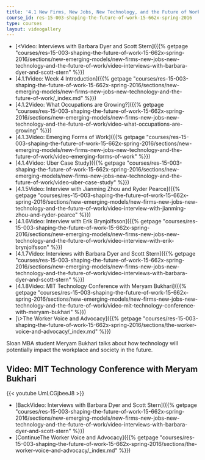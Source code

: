 ```yaml
---
title: '4.1 New Firms, New Jobs, New Technology, and the Future of Work'
course_id: res-15-003-shaping-the-future-of-work-15-662x-spring-2016
type: courses
layout: videogallery
---
```

*   [<Video: Interviews with Barbara Dyer and Scott Stern]({{% getpage "courses/res-15-003-shaping-the-future-of-work-15-662x-spring-2016/sections/new-emerging-models/new-firms-new-jobs-new-technology-and-the-future-of-work/video-interviews-with-barbara-dyer-and-scott-stern" %}})
*   [4.1.1Video: Week 4 Introduction]({{% getpage "courses/res-15-003-shaping-the-future-of-work-15-662x-spring-2016/sections/new-emerging-models/new-firms-new-jobs-new-technology-and-the-future-of-work/_index.md" %}})
*   [4.1.2Video: What Occupations are Growing?]({{% getpage "courses/res-15-003-shaping-the-future-of-work-15-662x-spring-2016/sections/new-emerging-models/new-firms-new-jobs-new-technology-and-the-future-of-work/video-what-occupations-are-growing" %}})
*   [4.1.3Video: Emerging Forms of Work]({{% getpage "courses/res-15-003-shaping-the-future-of-work-15-662x-spring-2016/sections/new-emerging-models/new-firms-new-jobs-new-technology-and-the-future-of-work/video-emerging-forms-of-work" %}})
*   [4.1.4Video: Uber Case Study]({{% getpage "courses/res-15-003-shaping-the-future-of-work-15-662x-spring-2016/sections/new-emerging-models/new-firms-new-jobs-new-technology-and-the-future-of-work/video-uber-case-study" %}})
*   [4.1.5Video: Interview with Jianming Zhou and Ryder Pearce]({{% getpage "courses/res-15-003-shaping-the-future-of-work-15-662x-spring-2016/sections/new-emerging-models/new-firms-new-jobs-new-technology-and-the-future-of-work/video-interview-with-jianming-zhou-and-ryder-pearce" %}})
*   [4.1.6Video: Interview with Erik Brynjolfsson]({{% getpage "courses/res-15-003-shaping-the-future-of-work-15-662x-spring-2016/sections/new-emerging-models/new-firms-new-jobs-new-technology-and-the-future-of-work/video-interview-with-erik-brynjolfsson" %}})
*   [4.1.7Video: Interviews with Barbara Dyer and Scott Stern]({{% getpage "courses/res-15-003-shaping-the-future-of-work-15-662x-spring-2016/sections/new-emerging-models/new-firms-new-jobs-new-technology-and-the-future-of-work/video-interviews-with-barbara-dyer-and-scott-stern" %}})
*   [4.1.8Video: MIT Technology Conference with Meryam Bukhari]({{% getpage "courses/res-15-003-shaping-the-future-of-work-15-662x-spring-2016/sections/new-emerging-models/new-firms-new-jobs-new-technology-and-the-future-of-work/video-mit-technology-conference-with-meryam-bukhari" %}})
*   [\\>The Worker Voice and Advocacy]({{% getpage "courses/res-15-003-shaping-the-future-of-work-15-662x-spring-2016/sections/the-worker-voice-and-advocacy/_index.md" %}})

Sloan MBA student Meryam Bukhari talks about how technology will potentially impact the workplace and society in the future.

Video: MIT Technology Conference with Meryam Bukhari
----------------------------------------------------

{{< youtube UmLCGjbeeJ8 >}}

*   [BackVideo: Interviews with Barbara Dyer and Scott Stern]({{% getpage "courses/res-15-003-shaping-the-future-of-work-15-662x-spring-2016/sections/new-emerging-models/new-firms-new-jobs-new-technology-and-the-future-of-work/video-interviews-with-barbara-dyer-and-scott-stern" %}})
*   [ContinueThe Worker Voice and Advocacy]({{% getpage "courses/res-15-003-shaping-the-future-of-work-15-662x-spring-2016/sections/the-worker-voice-and-advocacy/_index.md" %}})